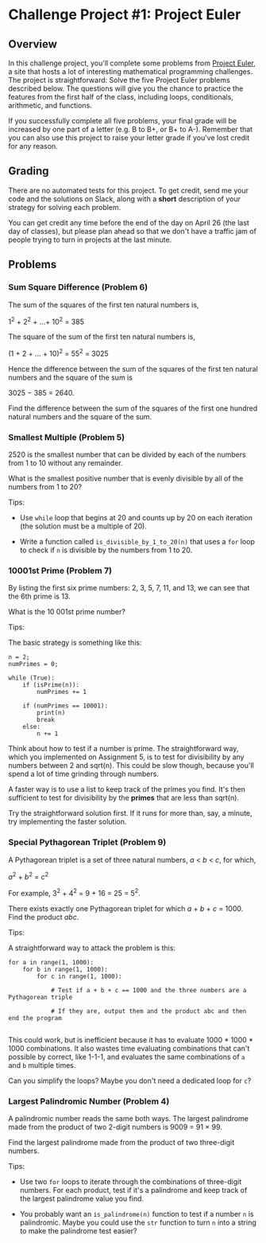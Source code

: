 # Challenge Project #1: Project Euler

## Overview

In this challenge project, you'll complete some problems from [Project Euler](http://projecteuler.net), a site that hosts a lot of interesting mathematical programming challenges. The project is straightforward: Solve the five Project Euler problems described below. The questions will give you the chance to practice the features from the first 
half of the class, including loops, conditionals, arithmetic, and functions.

 If you successfully complete all five problems, your final grade will be increased by one part of a letter (e.g. B to B+, or B+ to A-). Remember that you can also use this project to raise your letter grade if you've lost credit for any reason.
 
## Grading

There are no automated tests for this project. To get credit, send me your code and the solutions on Slack, along with a **short** description of your strategy
for solving each problem.

You can get credit any time before the end of the day on April 26 (the last day of classes), but please plan ahead so that we don't have a traffic jam of people trying to turn in projects at the last minute.

## Problems

### Sum Square Difference (Problem 6)

The sum of the squares of the first ten natural numbers is,

1<sup>2</sup> + 2<sup>2</sup> + ...+ 10<sup>2</sup> = 385

The square of the sum of the first ten natural numbers is,

(1 + 2 + ... + 10)<sup>2</sup> = 55<sup>2</sup> = 3025

Hence the difference between the sum of the squares of the first ten natural numbers and the square of the sum is

3025 − 385 = 2640.

Find the difference between the sum of the squares of the first one hundred natural numbers and the square of the sum.


### Smallest Multiple (Problem 5)

2520 is the smallest number that can be divided by each of the numbers from 1 to 10 without any remainder.

What is the smallest positive number that is evenly divisible by all of the numbers from 1 to 20?

Tips:

- Use `while` loop that begins at 20 and counts up by 20 on each iteration (the solution must be a multiple of 20).

- Write a function called `is_divisible_by_1_to_20(n)` that uses a `for` loop to check if `n` is divisible by the numbers from 1 to 20.


### 10001st Prime (Problem 7)

By listing the first six prime numbers: 2, 3, 5, 7, 11, and 13, we can see that the 6th prime is 13.

What is the 10 001st prime number?

Tips:

The basic strategy is something like this:

```
n = 2;
numPrimes = 0;

while (True):
    if (isPrime(n)):
        numPrimes += 1
    
    if (numPrimes == 10001):
        print(n)
        break
    else:
        n += 1
```

Think about how to test if a number is prime. The straightforward way, which you implemented on Assignment 5, is to test for divisibility by any numbers between 2 and sqrt(n). This could be slow though,
because you'll spend a lot of time grinding through numbers.

A faster way is to use a list to keep track of the primes you find. It's then sufficient to test for divisibility by the **primes** 
that are less than sqrt(n).

Try the straightforward solution first. If it runs for more than, say, a minute, try implementing the faster solution.

### Special Pythagorean Triplet (Problem 9)

A Pythagorean triplet is a set of three natural numbers, *a* < *b* < *c*, for which,

*a*<sup>2</sup> + *b*<sup>2</sup> = *c*<sup>2</sup>

For example, 3<sup>2</sup> + 4<sup>2</sup> = 9 + 16 = 25 = 5<sup>2</sup>.

There exists exactly one Pythagorean triplet for which *a* + *b* + *c* = 1000. Find the product *abc*.

Tips:

A straightforward way to attack the problem is this:

```
for a in range(1, 1000):
    for b in range(1, 1000):
        for c in range(1, 1000):
            
            # Test if a + b + c == 1000 and the three numbers are a Pythagorean triple

            # If they are, output them and the product abc and then end the program
 
```

This could work, but is inefficient because it has to evaluate 1000 * 1000 * 1000 combinations. It also wastes time evaluating combinations that can't possible by correct, like 1-1-1, and evaluates the same combinations of `a` and `b` multiple times.

Can you simplify the loops? Maybe you don't need a dedicated loop for `c`?


### Largest Palindromic Number (Problem 4)

A palindromic number reads the same both ways. The largest palindrome made from the product of two 2-digit numbers is 9009 = 91 × 99.

Find the largest palindrome made from the product of two three-digit numbers.

Tips:

- Use two `for` loops to iterate through the combinations of three-digit numbers. For each product, test if it's a palindrome and keep track of the
largest palindrome value you find.

- You probably want an `is_palindrome(n)` function to test if a number `n` is palindromic. Maybe you could use the `str` function to turn `n` into a string
to make the palindrome test easier?


